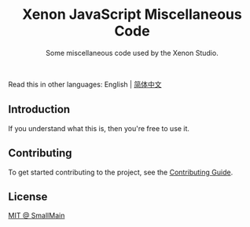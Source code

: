 <!-- 名字 -->
<h1 align="center">Xenon JavaScript Miscellaneous Code</h1>
<!-- 描述 -->
<p align="center">Some miscellaneous code used by the Xenon Studio.</p>
<br/>

Read this in other languages: English | [简体中文](./README_zh-CN.md)

## Introduction

If you understand what this is, then you're free to use it.

## Contributing

To get started contributing to the project, see the [Contributing Guide](./CONTRIBUTING.md).

## License

[MIT @ SmallMain](./LICENSE)

